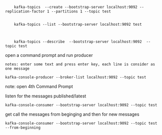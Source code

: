 
```
    kafka-topics  --create --bootstrap-server localhost:9092 --replication-factor 1 --partitions 1 --topic test


    kafka-topics --list --bootstrap-server localhost:9092 test
    
   
    
    kafka-topics --describe  --bootstrap-server localhost:9092  --topic test
```


open a command prompt and run producer

```
notes: enter some text and press enter key, each line is consider as one message

kafka-console-producer --broker-list localhost:9092 --topic test
```

note: open 4th Command Prompt

listen for the messages published/latest

```
kafka-console-consumer --bootstrap-server localhost:9092 --topic test
```

get call the messages from beginging and then for new messages

```
kafka-console-consumer --bootstrap-server localhost:9092 --topic test --from-beginning
```

